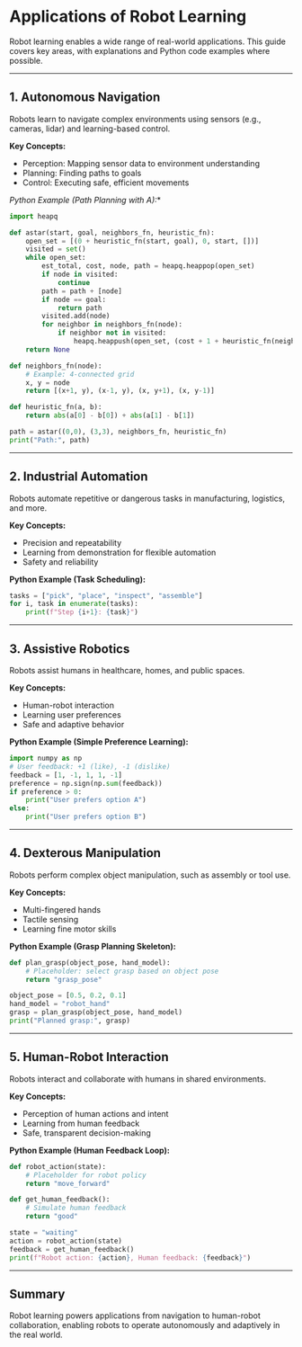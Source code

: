 # Applications of Robot Learning

Robot learning enables a wide range of real-world applications. This guide covers key areas, with explanations and Python code examples where possible.

---

## 1. Autonomous Navigation

Robots learn to navigate complex environments using sensors (e.g., cameras, lidar) and learning-based control.

**Key Concepts:**
- Perception: Mapping sensor data to environment understanding
- Planning: Finding paths to goals
- Control: Executing safe, efficient movements

**Python Example (Path Planning with A*):**
```python
import heapq

def astar(start, goal, neighbors_fn, heuristic_fn):
    open_set = [(0 + heuristic_fn(start, goal), 0, start, [])]
    visited = set()
    while open_set:
        est_total, cost, node, path = heapq.heappop(open_set)
        if node in visited:
            continue
        path = path + [node]
        if node == goal:
            return path
        visited.add(node)
        for neighbor in neighbors_fn(node):
            if neighbor not in visited:
                heapq.heappush(open_set, (cost + 1 + heuristic_fn(neighbor, goal), cost + 1, neighbor, path))
    return None

def neighbors_fn(node):
    # Example: 4-connected grid
    x, y = node
    return [(x+1, y), (x-1, y), (x, y+1), (x, y-1)]

def heuristic_fn(a, b):
    return abs(a[0] - b[0]) + abs(a[1] - b[1])

path = astar((0,0), (3,3), neighbors_fn, heuristic_fn)
print("Path:", path)
```

---

## 2. Industrial Automation

Robots automate repetitive or dangerous tasks in manufacturing, logistics, and more.

**Key Concepts:**
- Precision and repeatability
- Learning from demonstration for flexible automation
- Safety and reliability

**Python Example (Task Scheduling):**
```python
tasks = ["pick", "place", "inspect", "assemble"]
for i, task in enumerate(tasks):
    print(f"Step {i+1}: {task}")
```

---

## 3. Assistive Robotics

Robots assist humans in healthcare, homes, and public spaces.

**Key Concepts:**
- Human-robot interaction
- Learning user preferences
- Safe and adaptive behavior

**Python Example (Simple Preference Learning):**
```python
import numpy as np
# User feedback: +1 (like), -1 (dislike)
feedback = [1, -1, 1, 1, -1]
preference = np.sign(np.sum(feedback))
if preference > 0:
    print("User prefers option A")
else:
    print("User prefers option B")
```

---

## 4. Dexterous Manipulation

Robots perform complex object manipulation, such as assembly or tool use.

**Key Concepts:**
- Multi-fingered hands
- Tactile sensing
- Learning fine motor skills

**Python Example (Grasp Planning Skeleton):**
```python
def plan_grasp(object_pose, hand_model):
    # Placeholder: select grasp based on object pose
    return "grasp_pose"

object_pose = [0.5, 0.2, 0.1]
hand_model = "robot_hand"
grasp = plan_grasp(object_pose, hand_model)
print("Planned grasp:", grasp)
```

---

## 5. Human-Robot Interaction

Robots interact and collaborate with humans in shared environments.

**Key Concepts:**
- Perception of human actions and intent
- Learning from human feedback
- Safe, transparent decision-making

**Python Example (Human Feedback Loop):**
```python
def robot_action(state):
    # Placeholder for robot policy
    return "move_forward"

def get_human_feedback():
    # Simulate human feedback
    return "good"

state = "waiting"
action = robot_action(state)
feedback = get_human_feedback()
print(f"Robot action: {action}, Human feedback: {feedback}")
```

---

## Summary

Robot learning powers applications from navigation to human-robot collaboration, enabling robots to operate autonomously and adaptively in the real world. 
